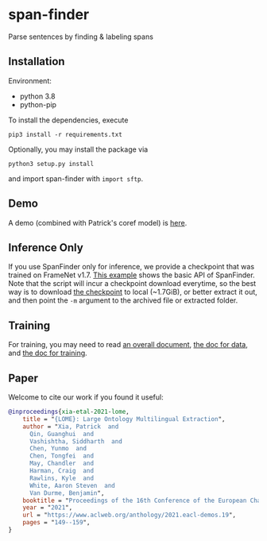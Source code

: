 # span-finder
Parse sentences by finding &amp; labeling spans

## Installation

Environment:
- python 3.8
- python-pip

To install the dependencies, execute

``` shell script
pip3 install -r requirements.txt
```

Optionally, you may install the package via
``` shell script
python3 setup.py install
```
and import span-finder with `import sftp`.

## Demo

A demo (combined with Patrick's coref model) is [here](https://nlp.jhu.edu/demos/lome).

## Inference Only

If you use SpanFinder only for inference, we provide a checkpoint that was trained on FrameNet v1.7.
[This example](scripts/predict_span.py) shows the basic API of SpanFinder.
Note that the script will incur a checkpoint download everytime, so the best way is to
download [the checkpoint](https://gqin.top/sftp-fn) to local (~1.7GiB), or better extract it out, 
and then point the `-m` argument to the archived file or extracted folder.


## Training

For training, you may need to read [an overall document](docs/overall.md),
[the doc for data](docs/data.md), and [the doc for training](docs/training.md).

## Paper

Welcome to cite our work if you found it useful:

```bibtex
@inproceedings{xia-etal-2021-lome,
    title = "{LOME}: Large Ontology Multilingual Extraction",
    author = "Xia, Patrick  and
      Qin, Guanghui  and
      Vashishtha, Siddharth  and
      Chen, Yunmo  and
      Chen, Tongfei  and
      May, Chandler  and
      Harman, Craig  and
      Rawlins, Kyle  and
      White, Aaron Steven  and
      Van Durme, Benjamin",
    booktitle = "Proceedings of the 16th Conference of the European Chapter of the Association for Computational Linguistics: System Demonstrations",
    year = "2021",
    url = "https://www.aclweb.org/anthology/2021.eacl-demos.19",
    pages = "149--159",
}
```
